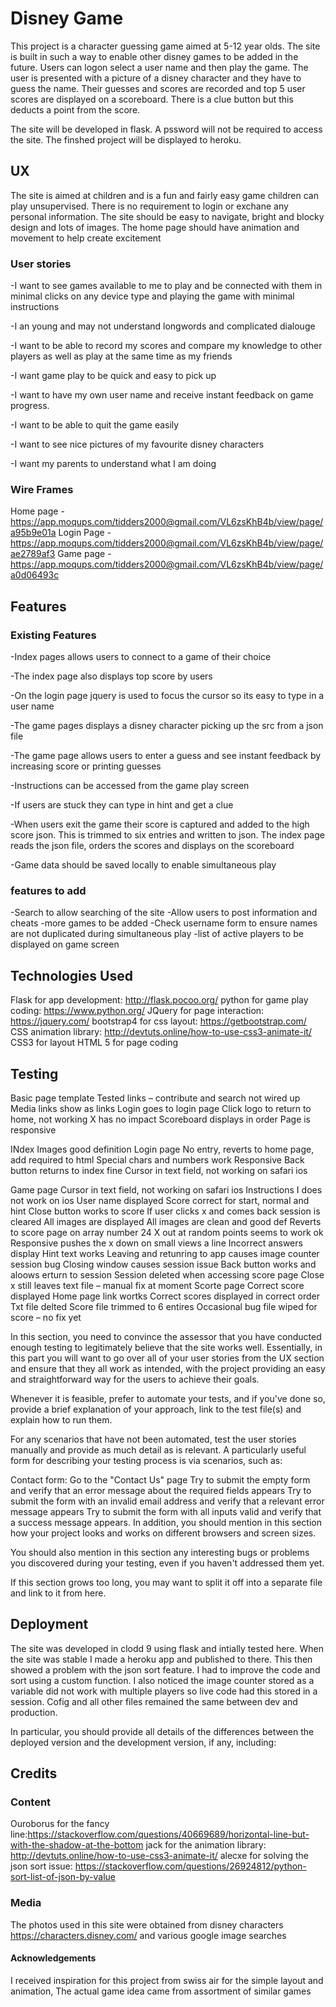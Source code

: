 # Disney Game

This project is a character guessing game aimed at 5-12 year olds. The site is built in such a way to enable other disney games to be added in the future. Users can logon select a user name and then play the game. The user is presented with a picture of a disney character and they have to guess the name. Their guesses and scores are recorded and top 5 user scores are displayed on a scoreboard. There is a clue button but this deducts a point from the score.

The site will be developed in flask. A pssword will not be required to access the site. The finshed project will be displayed to heroku.


## UX
The site is aimed at children and is a fun and fairly easy game children can play unsupervised. There is no requirement to login or exchane any personal information. The site should be easy to navigate, bright and blocky design and lots of images. The home page should have animation and movement to help create excitement

### User stories

-I want to see games available to me to play and be connected with them in minimal clicks on any device type and playing the game with minimal instructions

-I an young and may not understand longwords and complicated dialouge

-I want to be able to record my scores and compare my knowledge to other players as well as play at the same time as my friends

-I want game play to be quick and easy to pick up

-I want to have my own user name and receive instant feedback on game progress.

-I want to be able to quit the game easily

-I want to see nice pictures of my favourite disney characters

-I want my parents to understand what I am doing

### Wire Frames
Home page - https://app.moqups.com/tidders2000@gmail.com/VL6zsKhB4b/view/page/a95b9e01a
Login Page - https://app.moqups.com/tidders2000@gmail.com/VL6zsKhB4b/view/page/ae2789af3
Game page - https://app.moqups.com/tidders2000@gmail.com/VL6zsKhB4b/view/page/a0d06493c




## Features

### Existing Features
-Index pages allows users to connect to a game of their choice

-The index page also displays top score by users

-On the login page jquery is used to focus the cursor so its easy to type in a user name

-The game pages displays a disney character picking up the src from a json file

-The game page allows users to enter a guess and see instant feedback by increasing score or printing guesses

-Instructions can be accessed from the game play screen

-If users are stuck they can type in hint and get a clue

-When users exit the game their score is captured and added to the high score json. This is trimmed to six entries and written to json. The index page reads the json file, orders the scores and displays on the scoreboard

-Game data should be saved locally to enable simultaneous play

### features to add

-Search to allow searching of the site
-Allow users to post information and cheats
-more games to be added
-Check username form to ensure names are not duplicated during simultaneous play
-list of active players to be displayed on game screen



## Technologies Used
Flask for app development: http://flask.pocoo.org/
python for game play coding: https://www.python.org/
JQuery for page interaction: https://jquery.com/
bootstrap4 for css layout: https://getbootstrap.com/
CSS animation library: http://devtuts.online/how-to-use-css3-animate-it/
CSS3 for layout
HTML 5 for page coding


## Testing
Basic page template
Tested links – contribute and search not wired up 
Media links show as links
Login goes to login page 
Click logo to return to home, not working
X has no impact
Scoreboard displays in order
Page is responsive

INdex
Images good definition
Login page
No entry, reverts to home page, add required to html
Special chars and numbers work
Responsive
Back button returns to index fine 
Cursor in text field, not working on safari ios

Game page
Cursor in text field, not working on safari ios
Instructions I does not work on ios
User name displayed
Score correct for start, normal and hint
Close button works to score
If user clicks x and comes back session is cleared
All images are displayed
All images are clean and good def
Reverts to score page on array number 24 
X out at random points seems to work ok
Responsive pushes the x down on small views a line
Incorrect answers display
Hint text works
Leaving and retunring to app causes image counter session bug
Closing window causes session issue
Back button works and aloows erturn to session
Session deleted when accessing score page
Close x still leaves text file – manual fix at moment
Scorte page
Correct score displayed
Home page link wortks
Correct scores displayed in correct order
Txt file delted
Score file trimmed to 6 entires
Occasional bug file wiped for score – no fix yet

In this section, you need to convince the assessor that you have conducted enough testing to legitimately believe that the site works well. Essentially, in this part you will want to go over all of your user stories from the UX section and ensure that they all work as intended, with the project providing an easy and straightforward way for the users to achieve their goals.

Whenever it is feasible, prefer to automate your tests, and if you've done so, provide a brief explanation of your approach, link to the test file(s) and explain how to run them.

For any scenarios that have not been automated, test the user stories manually and provide as much detail as is relevant. A particularly useful form for describing your testing process is via scenarios, such as:

Contact form:
Go to the "Contact Us" page
Try to submit the empty form and verify that an error message about the required fields appears
Try to submit the form with an invalid email address and verify that a relevant error message appears
Try to submit the form with all inputs valid and verify that a success message appears.
In addition, you should mention in this section how your project looks and works on different browsers and screen sizes.

You should also mention in this section any interesting bugs or problems you discovered during your testing, even if you haven't addressed them yet.

If this section grows too long, you may want to split it off into a separate file and link to it from here.

## Deployment
The site was developed in clodd 9 using flask and intially tested here. When the site was stable I made a heroku app and published to there. This then showed a problem with the json sort feature. I had to improve the code and sort using a custom function. I also noticed the image counter stored as a variable did not work with multiple players so live code had this stored in a session. Cofig and all other files remained the same between dev and production.

In particular, you should provide all details of the differences between the deployed version and the development version, if any, including:


## Credits
### Content
Ouroborus for the fancy line:https://stackoverflow.com/questions/40669689/horizontal-line-but-with-the-shadow-at-the-bottom
jack for the animation library: http://devtuts.online/how-to-use-css3-animate-it/
alecxe for solving the json sort issue: https://stackoverflow.com/questions/26924812/python-sort-list-of-json-by-value

### Media
The photos used in this site were obtained from  disney characters https://characters.disney.com/ and various google image searches

#### Acknowledgements
I received inspiration for this project from swiss air for the simple layout and animation, The actual game idea came from assortment of similar games